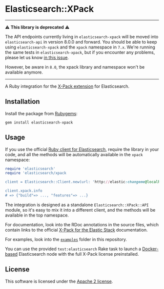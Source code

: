 # Elasticsearch::XPack

----
⚠ **This library is deprecated** ⚠

The API endpoints currently living in `elasticsearch-xpack` will be moved into `elasticsearch-api` in version 8.0.0 and forward. You should be able to keep using `elasticsearch-xpack` and the `xpack` namespace in `7.x`. We're running the same tests in `elasticsearch-xpack`, but if you encounter any problems, please let us know [in this issue](https://github.com/elastic/elasticsearch-ruby/issues/1274).

However, be aware in `8.0`, the xpack library and namespace won't be available anymore.

----

A Ruby integration for the [X-Pack extension](https://www.elastic.co/guide/en/x-pack/current/xpack-introduction.html) for Elasticsearch.

## Installation

Install the package from [Rubygems](https://rubygems.org):

    gem install elasticsearch-xpack

## Usage

If you use the official [Ruby client for Elasticsearch](https://github.com/elastic/elasticsearch-ruby), require the library in your code, and all the methods will be automatically available in the `xpack` namespace:

```ruby
require 'elasticsearch'
require 'elasticsearch/xpack

client = Elasticsearch::Client.new(url: 'http://elastic:changeme@localhost:9200')

client.xpack.info
# => {"build"=> ..., "features"=> ...}
```

The integration is designed as a standalone `Elasticsearch::XPack::API` module, so it's easy to mix it into a different client, and the methods will be available in the top namespace.

For documentation, look into the RDoc annotations in the source files, which contain links to the official [X-Pack for the Elastic Stack](https://www.elastic.co/guide/en/x-pack/current/index.html) documentation.

For examples, look into the [`examples`](examples) folder in this repository.

You can use the provided `test:elasticsearch` Rake task to launch a [Docker-based](https://www.elastic.co/guide/en/elasticsearch/reference/current/docker.html) Elasticsearch node with the full X-Pack license preinstalled.

## License

This software is licensed under the [Apache 2 license](./LICENSE).
